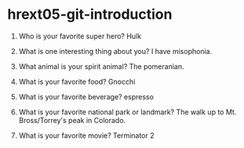 # hrext05-git-introduction

1. Who is your favorite super hero?
   Hulk

2. What is one interesting thing about you?
   I have misophonia.

3. What animal is your spirit animal?
   The pomeranian.

4. What is your favorite food?
   Gnocchi

5. What is your favorite beverage?
   espresso

6. What is your favorite national park or landmark?
   The walk up to Mt. Bross/Torrey's peak in Colorado.

7. What is your favorite movie?
   Terminator 2